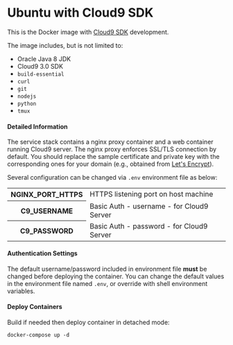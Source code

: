 # Ubuntu with Cloud9 SDK

This is the Docker image with [Cloud9 SDK](https://github.com/c9/core) development.

The image includes, but is not limited to:

* Oracle Java 8 JDK
* Cloud9 3.0 SDK
* `build-essential`
* `curl`
* `git`
* `nodejs`
* `python`
* `tmux`

#### Detailed Information ####

The service stack contains a nginx proxy container and a web container running Cloud9 server. The nginx proxy enforces SSL/TLS connection by default. You should replace the sample certificate and private key with the corresponding ones for your domain (e.g., obtained from [Let's Encrypt](https://letsencrypt.org)).

Several configuration can be changed via `.env` environment file as below:

<table>
    <tr><th>NGINX_PORT_HTTPS</th><td>HTTPS listening port on host machine</td></tr>
    <tr><th>C9_USERNAME</th><td>Basic Auth - username - for Cloud9 Server</td></tr>
    <tr><th>C9_PASSWORD</th><td>Basic Auth - password - for Cloud9 Server</td></tr>
</table>

#### Authentication Settings ####

The default username/password included in environment file **must** be changed before deploying the container. You can change the default values in the environment file named `.env`, or override with shell environment variables.

#### Deploy Containers ####

Build if needed then deploy container in detached mode:

```
docker-compose up -d
```